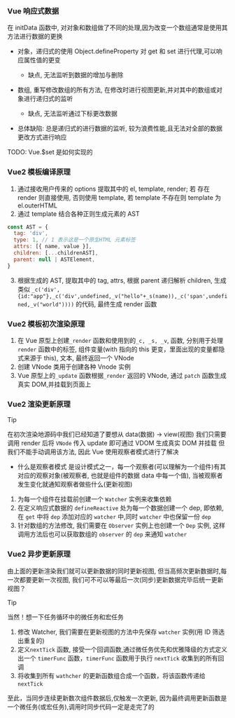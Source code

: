 ### Vue 响应式数据

在 initData 函数中, 对对象和数组做了不同的处理,因为改变一个数组通常是使用其方法进行数据的更换

- 对象，递归式的使用 Object.defineProperty 对 get 和 set 进行代理,可以响应属性值的更变

  - 缺点, 无法监听到数据的增加与删除

- 数组, 重写修改数组的所有方法, 在修改时进行视图更新,并对其中的数组或对象进行递归式的监听

  - 缺点, 无法监听通过下标更改数据

- 总体缺陷: 总是递归式的进行数据的监听, 较为浪费性能,且无法对全部的数据更改方式进行响应

TODO: Vue.$set 是如何实现的

### Vue2 模板编译原理

1. 通过接收用户传来的 options 提取其中的 el, template, render; 若 存在 render 则直接使用, 否则使用 template, 若 template 不存在则 template 为 el.outerHTML
2. 通过 template 结合各种正则生成元素的 AST

```js
const AST = {
  tag: 'div',
  type: 1, // 1 表示这是一个原生HTML 元素标签
  attrs: [{ name, value }],
  children: [...childrenAST],
  parent: null | ASTElement,
}
```

3. 根据生成的 AST, 提取其中的 tag, attrs, 根据 parent 递归解析 children, 生成类似 `_c('div',{id:"app"},_c('div',undefined,_v("hello"+_s(name)),_c('span',undefined,_v("world"))))` 的代码, 最终生成 render 函数

### Vue2 模板初次渲染原理

1. 在 Vue 原型上创建`_render` 函数和使用到的`_c, _s, _v`, 函数, 分别用于处理 `render` 函数中的标签, 组件变量(with 指向的 this 更变，里面出现的变量都隐式来源于 this), 文本, 最终返回一个 VNode
2. 创建 VNode 类用于创建各种 Vnode 实例
3. Vue 原型上的`_update` 函数根据`_render` 返回的 VNode, 通过 `patch` 函数生成真实 DOM,并挂载到页面上

### Vue2 渲染更新原理

> [!TIP]
> 在初次渲染地源码中我们已经知道了要想从 data(数据) -> view(视图) 我们只需要调用 render 后将 `VNode` 传入 update 即可通过 VDOM 生成真实 DOM 并挂载
> 但我们不能手动调用该方法, 因此 Vue 使用观察者模式进行了解决

- 什么是观察者模式
  是设计模式之一，每一个观察者(可以理解为一个组件)有其对应的观察对象(被观察者, 也就是组件的数据 data 中每一个值), 当被观察者发生变化就通知观察者做些什么(更新视图)

1. 为每一个组件在挂载前创建一个 `Watcher` 实例来收集依赖
2. 在定义响应式数据的 `defineReactive` 处为每一个数据创建一个 dep, 即依赖, 在 `get` 中将 `dep` 添加对应的 `watcher` 中,同时 `watcher` 中也保留一份 `dep`
3. 针对数组的方法修改, 我们需要在 `Observer` 实例上也创建一个 `Dep` 实例, 这样调用方法后也可以获取数组的 `observer` 的 `dep` 来通知 `watcher`

### Vue2 异步更新原理

由上面的更新渲染我们就可以更新数据的同时更新视图, 但当高频次更新数据时,每一次都要更新一次视图, 我们可不可以等最后一次(同步)更新数据完毕后统一更新视图？

> [!TIP]
> 当然！想一下任务循环中的微任务和宏任务

1. 修改 Watcher, 我们需要在更新视图的方法中先保存 `watcher` 实例(用 ID 筛选出重复的)
2. 定义`nextTick` 函数, 接受一个回调函数,通过微任务优先和优雅降级的方式定义出一个 `timerFunc` 函数，`timerFunc` 函数用于执行 `nextTick` 收集到的所有回调
3. 将收集到所有 `wathcher` 的更新函数组合成一个函数，将该函数传递给 `nextTick`

至此，当同步连续更新数次组件数据后,仅触发一次更新, 因为最终调用更新函数是一个微任务(或宏任务),调用时同步代码一定是走完了的
